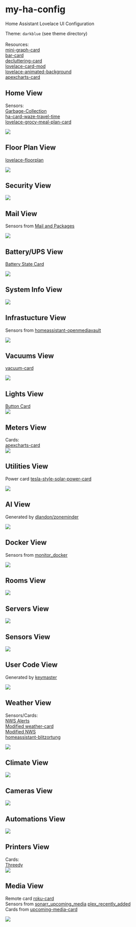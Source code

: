 # my-ha-config

Home Assistant Lovelace UI Configuration

Theme: `darkblue` (see theme directory)<br/>
<br/>
Resources:<br/>
[mini-graph-card](https://github.com/kalkih/mini-graph-card)<br/>
[bar-card](https://github.com/custom-cards/bar-card)<br/>
[decluttering-card](https://github.com/custom-cards/decluttering-card)<br/>
[lovelace-card-mod](https://github.com/thomasloven/lovelace-card-mod)<br/>
[lovelace-animated-background](https://github.com/Villhellm/lovelace-animated-background)<br/>
[apexcharts-card](https://github.com/RomRider/apexcharts-card)<br/>

## Home View

Sensors:<br/>
[Garbage-Collection](https://github.com/bruxy70/Garbage-Collection)<br/>
[ha-card-waze-travel-time](https://github.com/r-renato/ha-card-waze-travel-time)<br/>
[lovelace-grocy-meal-plan-card](https://github.com/firstof9/lovelace-grocy-meal-plan-card)<br/>

<img src="https://github.com/firstof9/my-ha-config/raw/master/images/home-screen.png">

## Floor Plan View

[lovelace-floorplan](https://github.com/pkozul/lovelace-floorplan)

<img src="https://github.com/firstof9/my-ha-config/raw/master/images/floor-plan.gif">

## Security View

<img src="https://github.com/firstof9/my-ha-config/raw/master/images/security-tab.png">

## Mail View

Sensors from [Mail and Packages](https://github.com/moralmunky/Home-Assistant-Mail-And-Packages/)

<img src="https://github.com/firstof9/my-ha-config/raw/master/images/mail-tab.png">

## Battery/UPS View

[Battery State Card](https://github.com/maxwroc/battery-state-card)<br/>

<img src="https://github.com/firstof9/my-ha-config/raw/master/images/battery-tab.png">

## System Info View

<img src="https://github.com/firstof9/my-ha-config/raw/master/images/system-info-tab.png">

## Infrastucture View

Sensors from [homeassistant-openmediavault](https://github.com/tomaae/homeassistant-openmediavault)

<img src="https://github.com/firstof9/my-ha-config/raw/master/images/infrasturcture-tab.gif">

## Vacuums View

[vacuum-card](https://github.com/denysdovhan/vacuum-card)<br/>

<img src="https://github.com/firstof9/my-ha-config/raw/master/images/vacuum-tab.gif">

## Lights View

[Button Card](https://github.com/custom-cards/button-card)<br>
<img src="https://github.com/firstof9/my-ha-config/raw/master/images/lights-tab.png">

## Meters View
Cards:<br/>
[apexcharts-card](https://github.com/RomRider/apexcharts-card)<br/>
<img src="https://github.com/firstof9/my-ha-config/raw/master/images/meters-tab.png">

## Utilities View

Power card [tesla-style-solar-power-card](https://github.com/reptilex/tesla-style-solar-power-card)

<img src="https://github.com/firstof9/my-ha-config/raw/master/images/utilities-tab.webm">

## AI View

Generated by [dlandon/zoneminder](https://hub.docker.com/r/dlandon/zoneminder)

<img src="https://github.com/firstof9/my-ha-config/raw/master/images/AI-tab.png">

## Docker View

Sensors from [monitor_docker](https://github.com/ualex73/monitor_docker)

<img src="https://github.com/firstof9/my-ha-config/raw/master/images/docker-tab.png">

## Rooms View

<img src="https://github.com/firstof9/my-ha-config/raw/master/images/rooms-tab.png">

## Servers View

<img src="https://github.com/firstof9/my-ha-config/raw/master/images/servers-tab.png">

## Sensors View

<img src="https://github.com/firstof9/my-ha-config/raw/master/images/sensors-tab.png">

## User Code View

Generated by [keymaster](https://github.com/FutureTense/keymaster/)

<img src="https://github.com/firstof9/my-ha-config/raw/master/images/usercode-tab.png">

## Weather View

Sensors/Cards:<br/>
[NWS Alerts](https://github.com/finity69x2/nws_alerts)<br/>
[Modified weather-card](https://github.com/firstof9/weather-card)<br/>
[Modified NWS](https://github.com/firstof9/ha-nws)<br/>
[homeassistant-blitzortung](https://github.com/mrk-its/homeassistant-blitzortung)<br/>

<img src="https://github.com/firstof9/my-ha-config/raw/master/images/weather-tab.gif">

## Climate View

<img src="https://github.com/firstof9/my-ha-config/raw/master/images/climate-tab.png">

## Cameras View

<img src="https://github.com/firstof9/my-ha-config/raw/master/images/cameras-tab.png">

## Automations View

<img src="https://github.com/firstof9/my-ha-config/raw/master/images/automations-tab.png">

## Printers View
Cards:<br/>
[Threedy](https://github.com/dangreco/threedy)<br/>
<img src="https://github.com/firstof9/my-ha-config/raw/master/images/printers-tab.gif">

## Media View

Remote card [roku-card](https://github.com/iantrich/roku-card)<br/>
Sensors from [sonarr_upcoming_media](https://github.com/custom-components/sensor.sonarr_upcoming_media) [plex_recently_added](https://github.com/custom-components/sensor.plex_recently_added)<br/>
Cards from [upcoming-media-card](https://github.com/custom-cards/upcoming-media-card)<br/>

<img src="https://github.com/firstof9/my-ha-config/raw/master/images/media-tab.png">
